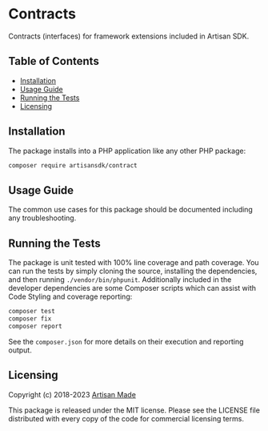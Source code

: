 # Contracts

Contracts (interfaces) for framework extensions included in Artisan SDK.

## Table of Contents

- [Installation](#installation)
- [Usage Guide](#usage-guide)
- [Running the Tests](#running-the-tests)
- [Licensing](#licensing)

## Installation

The package installs into a PHP application like any other PHP package:

```bash
composer require artisansdk/contract
```

## Usage Guide

The common use cases for this package should be documented including any troubleshooting.

## Running the Tests

The package is unit tested with 100% line coverage and path coverage. You can
run the tests by simply cloning the source, installing the dependencies, and then
running `./vendor/bin/phpunit`. Additionally included in the developer dependencies
are some Composer scripts which can assist with Code Styling and coverage reporting:

```bash
composer test
composer fix
composer report
```

See the `composer.json` for more details on their execution and reporting output.

## Licensing

Copyright (c) 2018-2023 [Artisan Made](http://artisanmade.io)

This package is released under the MIT license. Please see the LICENSE file
distributed with every copy of the code for commercial licensing terms.
